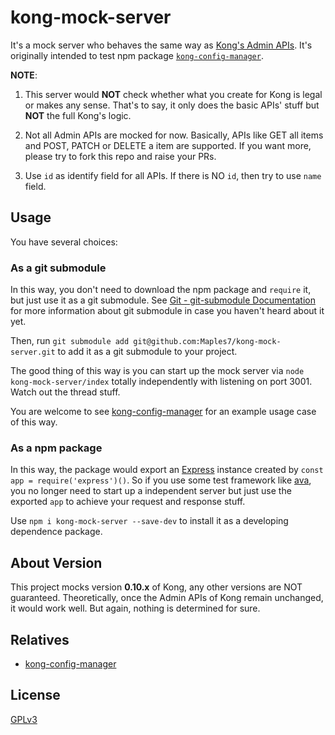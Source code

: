 # kong-mock-server
It's a mock server who behaves the same way as [Kong's Admin APIs](https://getkong.org/docs/0.10.x/admin-api/). It's originally intended to test npm package [`kong-config-manager`](git@github.com:Maples7/kong-mock-server.git).

**NOTE**: 

1. This server would **NOT** check whether what you create for Kong is legal or makes any sense. That's to say, it only does the basic APIs' stuff but **NOT** the full Kong's logic.

2. Not all Admin APIs are mocked for now. Basically, APIs like GET all items and POST, PATCH or DELETE a item are supported. If you want more, please try to fork this repo and raise your PRs.

3. Use `id` as identify field for all APIs. If there is NO `id`, then try to use `name` field.

## Usage

You have several choices:

### As a git submodule

In this way, you don't need to download the npm package and `require` it, but just use it as a git submodule. See [Git - git-submodule Documentation](https://git-scm.com/docs/git-submodule) for more information about git submodule in case you haven't heard about it yet.

Then, run `git submodule add git@github.com:Maples7/kong-mock-server.git` to add it as a git submodule to your project.

The good thing of this way is you can start up the mock server via `node kong-mock-server/index` totally independently with listening on port 3001. Watch out the thread stuff.

You are welcome to see [kong-config-manager](https://github.com/Maples7/kong-config-manager) for an example usage case of this way.

### As a npm package

In this way, the package would export an [Express](http://expressjs.com/) instance created by `const app = require('express')()`. So if you use some test framework like [ava](https://github.com/avajs/ava), you no longer need to start up a independent server but just use the exported `app` to achieve your request and response stuff.

Use `npm i kong-mock-server --save-dev` to install it as a developing dependence package.

## About Version

This project mocks version **0.10.x** of Kong, any other versions are NOT guaranteed. Theoretically, once the Admin APIs of Kong remain unchanged, it would work well. But again, nothing is determined for sure.

## Relatives

- [kong-config-manager](https://github.com/Maples7/kong-config-manager)

## License
[GPLv3](LICENSE)
